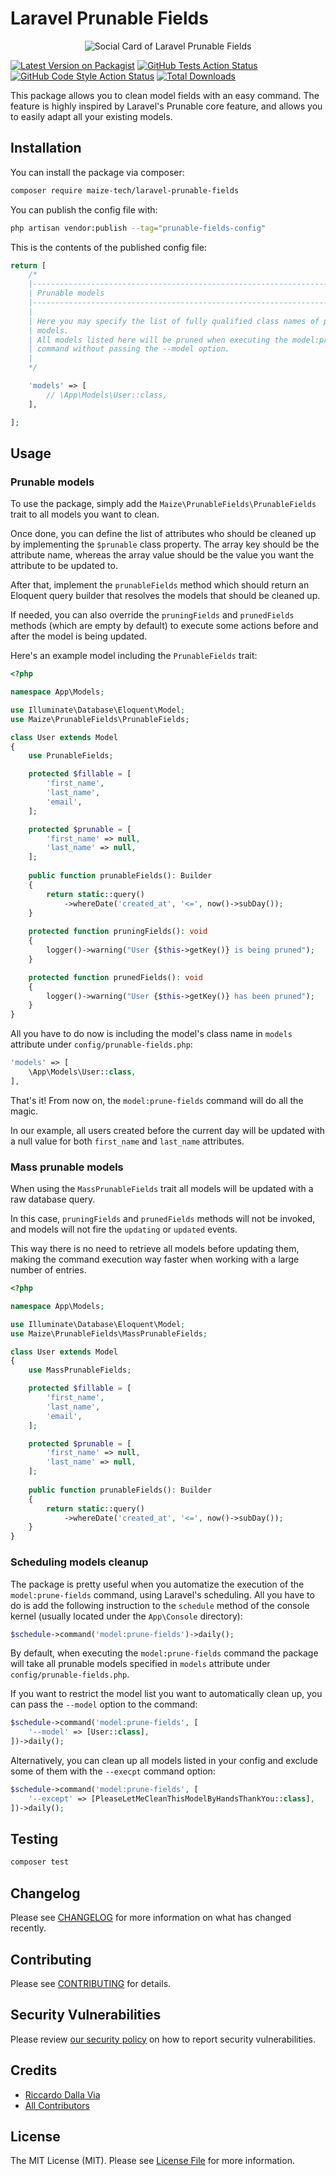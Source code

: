
# Laravel Prunable Fields
<p align="center">
<picture>
  <source media="(prefers-color-scheme: dark)" srcset="/art/socialcard-dark.png">
  <source media="(prefers-color-scheme: light)" srcset="/art/socialcard-light.png">
  <img src="/art/socialcard-light.png" alt="Social Card of Laravel Prunable Fields">
</picture>
</p>

[![Latest Version on Packagist](https://img.shields.io/packagist/v/maize-tech/laravel-prunable-fields.svg?style=flat-square)](https://packagist.org/packages/maize-tech/laravel-prunable-fields)
[![GitHub Tests Action Status](https://img.shields.io/github/actions/workflow/status/maize-tech/laravel-prunable-fields/run-tests.yml?branch=main&label=tests&style=flat-square)](https://github.com/maize-tech/laravel-prunable-fields/actions?query=workflow%3Arun-tests+branch%3Amain)
[![GitHub Code Style Action Status](https://img.shields.io/github/actions/workflow/status/maize-tech/laravel-prunable-fields/php-cs-fixer.yml?branch=main&label=code%20style&style=flat-square)](https://github.com/maize-tech/laravel-prunable-fields/actions?query=workflow%3A"Check+%26+fix+styling"+branch%3Amain)
[![Total Downloads](https://img.shields.io/packagist/dt/maize-tech/laravel-prunable-fields.svg?style=flat-square)](https://packagist.org/packages/maize-tech/laravel-prunable-fields)

This package allows you to clean model fields with an easy command.
The feature is highly inspired by Laravel's Prunable core feature, and allows you to easily adapt all your existing models.

## Installation

You can install the package via composer:

```bash
composer require maize-tech/laravel-prunable-fields
```

You can publish the config file with:

```bash
php artisan vendor:publish --tag="prunable-fields-config"
```

This is the contents of the published config file:

```php
return [
    /*
    |--------------------------------------------------------------------------
    | Prunable models
    |--------------------------------------------------------------------------
    |
    | Here you may specify the list of fully qualified class names of prunable
    | models.
    | All models listed here will be pruned when executing the model:prune-fields
    | command without passing the --model option.
    |
    */

    'models' => [
        // \App\Models\User::class,
    ],

];
```

## Usage

### Prunable models

To use the package, simply add the `Maize\PrunableFields\PrunableFields` trait to all models you want to clean.

Once done, you can define the list of attributes who should be cleaned up by implementing the `$prunable` class property.
The array key should be the attribute name, whereas the array value should be the value you want the attribute to be updated to.

After that, implement the `prunableFields` method which should return an Eloquent query builder that resolves the models that should be cleaned up.

If needed, you can also override the `pruningFields` and `prunedFields` methods (which are empty by default) to execute some actions before and after the model is being updated.

Here's an example model including the `PrunableFields` trait:

``` php
<?php

namespace App\Models;

use Illuminate\Database\Eloquent\Model;
use Maize\PrunableFields\PrunableFields;

class User extends Model
{
    use PrunableFields;

    protected $fillable = [
        'first_name',
        'last_name',
        'email',
    ];

    protected $prunable = [
        'first_name' => null,
        'last_name' => null,
    ];
    
    public function prunableFields(): Builder
    {
        return static::query()
            ->whereDate('created_at', '<=', now()->subDay());
    }
    
    protected function pruningFields(): void
    {
        logger()->warning("User {$this->getKey()} is being pruned");
    }

    protected function prunedFields(): void
    {
        logger()->warning("User {$this->getKey()} has been pruned");
    }
}
```

All you have to do now is including the model's class name in `models` attribute under `config/prunable-fields.php`:

``` php
'models' => [
    \App\Models\User::class,
],
```

That's it! From now on, the `model:prune-fields` command will do all the magic.

In our example, all users created before the current day will be updated with a null value for both `first_name` and `last_name` attributes.

### Mass prunable models

When using the `MassPrunableFields` trait all models will be updated with a raw database query.

In this case, `pruningFields` and `prunedFields` methods will not be invoked, and models will not fire the `updating` or `updated` events.

This way there is no need to retrieve all models before updating them, making the command execution way faster when working with a large number of entries.

``` php
<?php

namespace App\Models;

use Illuminate\Database\Eloquent\Model;
use Maize\PrunableFields\MassPrunableFields;

class User extends Model
{
    use MassPrunableFields;

    protected $fillable = [
        'first_name',
        'last_name',
        'email',
    ];

    protected $prunable = [
        'first_name' => null,
        'last_name' => null,
    ];
    
    public function prunableFields(): Builder
    {
        return static::query()
            ->whereDate('created_at', '<=', now()->subDay());
    }
}
```

### Scheduling models cleanup

The package is pretty useful when you automatize the execution of the `model:prune-fields` command, using Laravel's scheduling.
All you have to do is add the following instruction to the `schedule` method of the console kernel (usually located under the `App\Console` directory):

``` php
$schedule->command('model:prune-fields')->daily();
```

By default, when executing the `model:prune-fields` command the package will take all prunable models specified in `models` attribute under `config/prunable-fields.php`.

If you want to restrict the model list you want to automatically clean up, you can pass the `--model` option to the command:

``` php
$schedule->command('model:prune-fields', [
    '--model' => [User::class],
])->daily();
```

Alternatively, you can clean up all models listed in your config and exclude some of them with the `--execpt` command option:

``` php
$schedule->command('model:prune-fields', [
    '--except' => [PleaseLetMeCleanThisModelByHandsThankYou::class],
])->daily();
```

## Testing

```bash
composer test
```

## Changelog

Please see [CHANGELOG](CHANGELOG.md) for more information on what has changed recently.

## Contributing

Please see [CONTRIBUTING](https://github.com/maize-tech/.github/blob/main/CONTRIBUTING.md) for details.

## Security Vulnerabilities

Please review [our security policy](https://github.com/maize-tech/.github/security/policy) on how to report security vulnerabilities.

## Credits

- [Riccardo Dalla Via](https://github.com/riccardodallavia)
- [All Contributors](../../contributors)

## License

The MIT License (MIT). Please see [License File](LICENSE.md) for more information.
